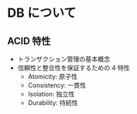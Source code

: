# DB について

## ACID 特性

- トランザクション管理の基本概念
- 信頼性と整合性を保証するための 4 特性
  - Atomicity: 原子性
  - Consistency: 一貫性
  - Isolation: 独立性
  - Durability: 持続性
